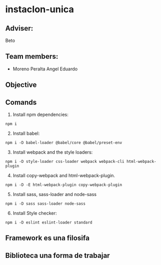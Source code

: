 # instaclon-unica
## Adviser:
Beto
## Team members:
- Moreno Peralta Angel Eduardo

## Objective

## Comands
1. Install npm dependencies:
```
npm i
```
2. Install babel:
```
npm i -D babel-loader @babel/core @babel/preset-env
```
3. Install webpack and the style loaders:
```
npm i -D style-loader css-loader webpack webpack-cli html-webpack-plugin
```
4. Install copy-webpack and html-webpack-plugin.
```
npm i -D -E html-webpack-plugin copy-webpack-plugin
```
5. Install sass, sass-loader and node-sass
```
npm i -D sass sass-loader node-sass
```

6. Install Style checker:
```
npm i -D eslint eslint-loader standard
```

## Framework es una filosifa
## Biblioteca una forma de trabajar
